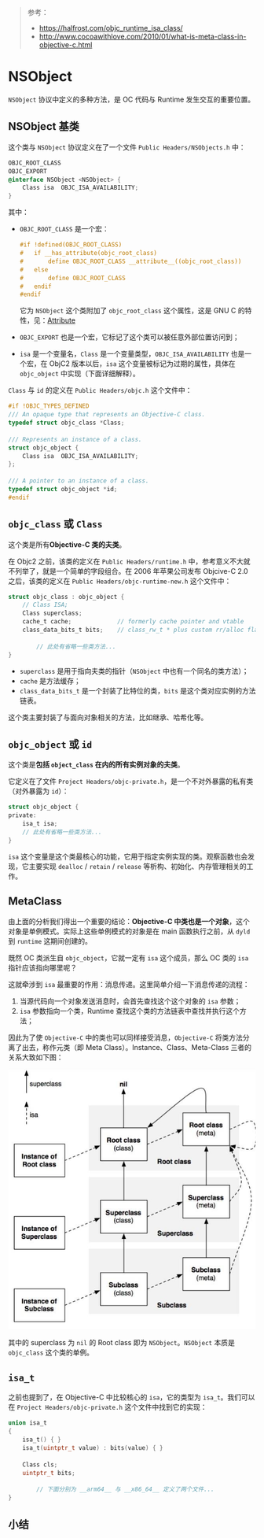 > 参考：
>
> - https://halfrost.com/objc_runtime_isa_class/
> - http://www.cocoawithlove.com/2010/01/what-is-meta-class-in-objective-c.html

# NSObject

`NSObject` 协议中定义的多种方法，是 OC 代码与 Runtime 发生交互的重要位置。

## NSObject 基类

这个类与 `NSObject` 协议定义在了一个文件 `Public Headers/NSObjects.h` 中：

```objective-c
OBJC_ROOT_CLASS
OBJC_EXPORT
@interface NSObject <NSObject> {
    Class isa  OBJC_ISA_AVAILABILITY;
}
```

其中：

- `OBJC_ROOT_CLASS` 是一个宏：

  ```objective-c
  #if !defined(OBJC_ROOT_CLASS)
  #   if __has_attribute(objc_root_class)
  #       define OBJC_ROOT_CLASS __attribute__((objc_root_class))
  #   else
  #       define OBJC_ROOT_CLASS
  #   endif
  #endif
  ```

  它为 `NSObject` 这个类附加了 `objc_root_class` 这个属性，这是 GNU C 的特性，见：[Attribute](../../Cplusplus/attribute.md)

- `OBJC_EXPORT` 也是一个宏，它标记了这个类可以被任意外部位置访问到；

- `isa` 是一个变量名，`Class` 是一个变量类型，`OBJC_ISA_AVAILABILITY` 也是一个宏，在 ObjC2 版本以后，`isa` 这个变量被标记为过期的属性，具体在 `objc_object` 中实现（下面详细解释）。

`Class` 与 `id` 的定义在 `Public Headers/objc.h` 这个文件中：

```c
#if !OBJC_TYPES_DEFINED
/// An opaque type that represents an Objective-C class.
typedef struct objc_class *Class;

/// Represents an instance of a class.
struct objc_object {
    Class isa  OBJC_ISA_AVAILABILITY;
};

/// A pointer to an instance of a class.
typedef struct objc_object *id;
#endif
```

## `objc_class` 或 `Class`

这个类是所有**Objective-C 类的夫类**。

在 Objc2 之前，该类的定义在 `Public Headers/runtime.h` 中，参考意义不大就不列举了，就是一个简单的字段组合。在 2006 年苹果公司发布 Objcive-C 2.0 之后，该类的定义在 `Public Headers/objc-runtime-new.h` 这个文件中：

```objective-c
struct objc_class : objc_object {
    // Class ISA;
    Class superclass;
    cache_t cache;             // formerly cache pointer and vtable
    class_data_bits_t bits;    // class_rw_t * plus custom rr/alloc flags
		
		// 此处有省略一些类方法...
}
```

- `superclass` 是用于指向夫类的指针（`NSObject` 中也有一个同名的类方法）；
- `cache` 是方法缓存；
- `class_data_bits_t` 是一个封装了比特位的类，`bits` 是这个类对应实例的方法链表。

这个类主要封装了与面向对象相关的方法，比如继承、哈希化等。

## `objc_object` 或 `id`

这个类是**包括 `object_class` 在内的所有实例对象的夫类**。

它定义在了文件 `Project Headers/objc-private.h`，是一个不对外暴露的私有类（对外暴露为 `id`）：

```c
struct objc_object {
private:
    isa_t isa;
  	// 此处有省略一些类方法...
}
```

`isa` 这个变量是这个类最核心的功能，它用于指定实例实现的类。观察函数也会发现，它主要实现 `dealloc` / `retain` / `release` 等析构、初始化、内存管理相关的工作。

## MetaClass

由上面的分析我们得出一个重要的结论：**Objective-C 中类也是一个对象**，这个对象是单例模式。实际上这些单例模式的对象是在 main 函数执行之前，从 `dyld` 到 `runtime` 这期间创建的。

既然 OC 类派生自 `objc_object`，它就一定有 `isa` 这个成员，那么 OC 类的 `isa` 指针应该指向哪里呢？

这就牵涉到 `isa` 最重要的作用：消息传递。这里简单介绍一下消息传递的流程：

1. 当源代码向一个对象发送消息时，会首先查找这个这个对象的 `isa` 参数；
2. `isa` 参数指向一个类，Runtime 查找这个类的方法链表中查找并执行这个方法；

因此为了使 `Objective-C` 中的类也可以同样接受消息，`Objective-C` 将类方法分离了出去，称作元类（即 Meta Class）。Instance、Class、Meta-Class 三者的关系大致如下图：

![InstanceClassMetaclass](./InstanceClassMetaclass.png)

其中的 superclass 为 `nil` 的 Root class 即为 `NSObject`。`NSObject` 本质是 `objc_class` 这个类的单例。

## `isa_t`

之前也提到了，在 Objective-C 中比较核心的 `isa`，它的类型为 `isa_t`。我们可以在 `Project Headers/objc-private.h` 这个文件中找到它的实现：

```c
union isa_t 
{
    isa_t() { }
    isa_t(uintptr_t value) : bits(value) { }

    Class cls;
    uintptr_t bits;
  
		// 下面分别为 __arm64__ 与 __x86_64__ 定义了两个文件...
}
```

## 小结

